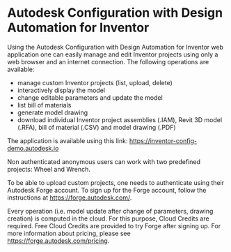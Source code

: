 # Autodesk Configuration with Design Automation for Inventor
Using the Autodesk Configuration with Design Automation for Inventor web application one can easily manage and edit Inventor projects using only a web browser and an internet connection. The following operations are available:
- manage custom Inventor projects (list, upload, delete)
- interactively display the model
- change editable parameters and update the model
- list bill of materials
- generate model drawing
- download individual Inventor project assemblies (.IAM), Revit 3D model (.RFA), bill of material (.CSV) and model drawing (.PDF)

The application is available using this link: https://inventor-config-demo.autodesk.io

Non authenticated anonymous users can work with two predefined projects: Wheel and Wrench. 

To be able to upload custom projects, one needs to authenticate using their Autodesk Forge account. To sign up for the Forge account, follow the instructions at https://forge.autodesk.com/.

Every operation (i.e. model update after change of parameters, drawing creation) is computed in the cloud. For this purpose, Cloud Credits are required. Free Cloud Credits are provided to try Forge after signing up. For more information about pricing, please see https://forge.autodesk.com/pricing.
